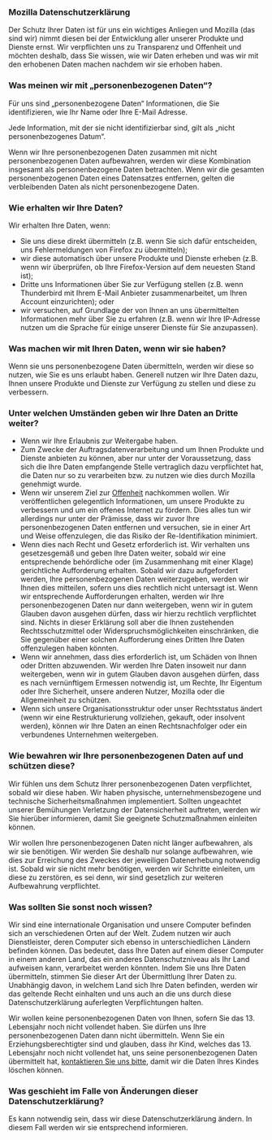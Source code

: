 ### Mozilla Datenschutzerklärung

Der Schutz Ihrer Daten ist für uns ein wichtiges Anliegen und Mozilla (das
sind wir) nimmt diesen bei der Entwicklung aller unserer Produkte und Dienste
ernst. Wir verpflichten uns zu Transparenz und Offenheit und möchten deshalb,
dass Sie wissen, wie wir Daten erheben und was wir mit den erhobenen Daten
machen nachdem wir sie erhoben haben.

### Was meinen wir mit „personenbezogenen Daten“?

Für uns sind „personenbezogene Daten“ Informationen, die Sie identifizieren,
wie Ihr Name oder Ihre E-Mail Adresse.

Jede Information, mit der sie nicht identifizierbar sind, gilt als „nicht
personenbezogenes Datum“.

Wenn wir Ihre personenbezogenen Daten zusammen mit nicht personenbezogenen
Daten aufbewahren, werden wir diese Kombination insgesamt als personenbezogene
Daten betrachten. Wenn wir die gesamten personenbezogenen Daten eines
Datensatzes entfernen, gelten die verbleibenden Daten als nicht
personenbezogene Daten.

### Wie erhalten wir Ihre Daten?

Wir erhalten Ihre Daten, wenn:

- Sie uns diese direkt übermitteln (z.B. wenn Sie sich dafür entscheiden, uns Fehlermeldungen von Firefox zu übermitteln);
- wir diese automatisch über unsere Produkte und Dienste erheben (z.B. wenn wir überprüfen, ob Ihre Firefox-Version auf dem neuesten Stand ist);
- Dritte uns Informationen über Sie zur Verfügung stellen (z.B. wenn Thunderbird mit Ihrem E-Mail Anbieter zusammenarbeitet, um Ihren Account einzurichten); oder
- wir versuchen, auf Grundlage der von Ihnen an uns übermittelten Informationen mehr über Sie zu erfahren (z.B. wenn wir Ihre IP-Adresse nutzen um die Sprache für einige unserer Dienste für Sie anzupassen).

### Was machen wir mit Ihren Daten, wenn wir sie haben?

Wenn sie uns personenbezogene Daten übermitteln, werden wir diese so nutzen,
wie Sie es uns erlaubt haben. Generell nutzen wir Ihre Daten dazu, Ihnen
unsere Produkte und Dienste zur Verfügung zu stellen und diese zu verbessern.

### Unter welchen Umständen geben wir Ihre Daten an Dritte weiter?

- Wenn wir Ihre Erlaubnis zur Weitergabe haben.
- Zum Zwecke der Auftragsdatenverarbeitung und um Ihnen Produkte und Dienste anbieten zu können, aber nur unter der Voraussetzung, dass sich die Ihre Daten empfangende Stelle vertraglich dazu verpflichtet hat, die Daten nur so zu verarbeiten bzw. zu nutzen wie dies durch Mozilla genehmigt wurde.
- Wenn wir unserem Ziel zur [Offenheit](http://www.mozilla.org/about/manifesto.html) nachkommen wollen. Wir veröffentlichen gelegentlich Informationen, um unsere Produkte zu verbessern und um ein offenes Internet zu fördern. Dies alles tun wir allerdings nur unter der Prämisse, dass wir zuvor Ihre personenbezogenen Daten entfernen und versuchen, sie in einer Art und Weise offenzulegen, die das Risiko der Re-Identifikation minimiert.
- Wenn dies nach Recht und Gesetz erforderlich ist. Wir verhalten uns gesetzesgemäß und geben Ihre Daten weiter, sobald wir eine entsprechende behördliche oder (im Zusammenhang mit einer Klage) gerichtliche Aufforderung erhalten. Sobald wir dazu aufgefordert werden, Ihre personenbezogenen Daten weiterzugeben, werden wir Ihnen dies mitteilen, sofern uns dies rechtlich nicht untersagt ist. Wenn wir entsprechende Aufforderungen erhalten, werden wir Ihre personenbezogenen Daten nur dann weitergeben, wenn wir in gutem Glauben davon ausgehen dürfen, dass wir hierzu rechtlich verpflichtet sind. Nichts in dieser Erklärung soll aber die Ihnen zustehenden Rechtsschutzmittel oder Widerspruchsmöglichkeiten einschränken, die Sie gegenüber einer solchen Aufforderung eines Dritten Ihre Daten offenzulegen haben könnten.
- Wenn wir annehmen, dass dies erforderlich ist, um Schäden von Ihnen oder Dritten abzuwenden. Wir werden Ihre Daten insoweit nur dann weitergeben, wenn wir in gutem Glauben davon ausgehen dürfen, dass es nach vernünftigem Ermessen notwendig ist, um Rechte, Ihr Eigentum oder Ihre Sicherheit, unsere anderen Nutzer, Mozilla oder die Allgemeinheit zu schützen.
- Wenn sich unsere Organisationsstruktur oder unser Rechtsstatus ändert (wenn wir eine Restrukturierung vollziehen, gekauft, oder insolvent werden), können wir Ihre Daten an einen Rechtsnachfolger oder ein verbundenes Unternehmen weitergeben.

### Wie bewahren wir Ihre personenbezogenen Daten auf und schützen diese?

Wir fühlen uns dem Schutz Ihrer personenbezogenen Daten verpflichtet, sobald
wir diese haben. Wir haben physische, unternehmensbezogene und technische
Sicherheitsmaßnahmen implementiert. Sollten ungeachtet unserer Bemühungen
Verletzung der Datensicherheit auftreten, werden wir Sie hierüber informieren,
damit Sie geeignete Schutzmaßnahmen einleiten können.

Wir wollen Ihre personenbezogenen Daten nicht länger aufbewahren, als wir sie
benötigen. Wir werden Sie deshalb nur solange aufbewahren, wie dies zur
Erreichung des Zweckes der jeweiligen Datenerhebung notwendig ist. Sobald wir
sie nicht mehr benötigen, werden wir Schritte einleiten, um diese zu
zerstören, es sei denn, wir sind gesetzlich zur weiteren Aufbewahrung
verpflichtet.

### Was sollten Sie sonst noch wissen?

Wir sind eine internationale Organisation und unsere Computer befinden sich an
verschiedenen Orten auf der Welt. Zudem nutzen wir auch Dienstleister, deren
Computer sich ebenso in unterschiedlichen Ländern befinden können. Das
bedeutet, dass Ihre Daten auf einem dieser Computer in einem anderen Land, das
ein anderes Datenschutzniveau als Ihr Land aufweisen kann, verarbeitet werden
könnten. Indem Sie uns Ihre Daten übermitteln, stimmen Sie dieser Art der
Übermittlung Ihrer Daten zu. Unabhängig davon, in welchem Land sich Ihre Daten
befinden, werden wir das geltende Recht einhalten und uns auch an die uns
durch diese Datenschutzerklärung auferlegten Verpflichtungen halten.

Wir wollen keine personenbezogenen Daten von Ihnen, sofern Sie das 13.
Lebensjahr noch nicht vollendet haben. Sie dürfen uns Ihre personenbezogenen
Daten dann nicht übermitteln. Wenn Sie ein Erziehungsberechtigter sind und
glauben, dass ihr Kind, welches das 13. Lebensjahr noch nicht vollendet hat,
uns seine personenbezogenen Daten übermittelt hat, [kontaktieren Sie uns bitte](https://www.mozilla.org/en-US/privacy/policies/firefox-os/),
damit wir die Daten Ihres Kindes löschen können.

### Was geschieht im Falle von Änderungen dieser Datenschutzerklärung?

Es kann notwendig sein, dass wir diese Datenschutzerklärung ändern. In diesem
Fall werden wir sie entsprechend informieren.
